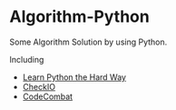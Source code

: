 # Algorithm-Python
Some Algorithm Solution by using Python.

Including 

* [Learn Python the Hard Way](https://learnpythonthehardway.org/)
* [CheckIO](https://checkio.org/)
* [CodeCombat](http://cn.codecombat.com/play)
